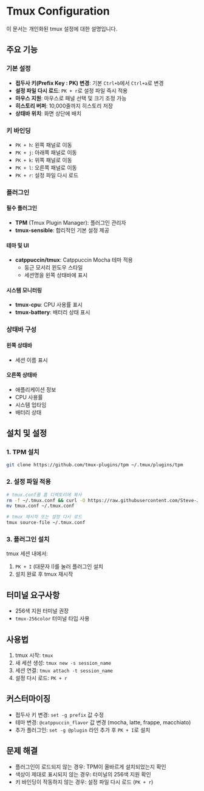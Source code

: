 # Tmux Configuration

이 문서는 개인화된 tmux 설정에 대한 설명입니다.

## 주요 기능

### 기본 설정
- **접두사 키(Prefix Key : PK) 변경**: 기본 `Ctrl+b`에서 `Ctrl+a`로 변경
- **설정 파일 다시 로드**: `PK + r`로 설정 파일 즉시 적용
- **마우스 지원**: 마우스로 패널 선택 및 크기 조정 가능
- **히스토리 버퍼**: 10,000줄까지 히스토리 저장
- **상태바 위치**: 화면 상단에 배치

### 키 바인딩
- `PK + h`: 왼쪽 패널로 이동
- `PK + j`: 아래쪽 패널로 이동
- `PK + k`: 위쪽 패널로 이동
- `PK + l`: 오른쪽 패널로 이동
- `PK + r`: 설정 파일 다시 로드

### 플러그인

#### 필수 플러그인
- **TPM** (Tmux Plugin Manager): 플러그인 관리자
- **tmux-sensible**: 합리적인 기본 설정 제공

#### 테마 및 UI
- **catppuccin/tmux**: Catppuccin Mocha 테마 적용
  - 둥근 모서리 윈도우 스타일
  - 세션명을 왼쪽 상태바에 표시

#### 시스템 모니터링
- **tmux-cpu**: CPU 사용률 표시
- **tmux-battery**: 배터리 상태 표시

### 상태바 구성

#### 왼쪽 상태바
- 세션 이름 표시

#### 오른쪽 상태바
- 애플리케이션 정보
- CPU 사용률
- 시스템 업타임
- 배터리 상태

## 설치 및 설정

### 1. TPM 설치
```bash
git clone https://github.com/tmux-plugins/tpm ~/.tmux/plugins/tpm
```

### 2. 설정 파일 적용
```bash
# tmux.conf를 홈 디렉토리에 복사
rm -f ~/.tmux.conf && curl -O https://raw.githubusercontent.com/Steve-Jeong/tmux/main/tmux.conf
mv tmux.conf ~/.tmux.conf

# tmux 재시작 또는 설정 다시 로드
tmux source-file ~/.tmux.conf
```

### 3. 플러그인 설치
tmux 세션 내에서:
1. `PK + I` (대문자 I)를 눌러 플러그인 설치
2. 설치 완료 후 tmux 재시작

## 터미널 요구사항
- 256색 지원 터미널 권장
- `tmux-256color` 터미널 타입 사용

## 사용법
1. tmux 시작: `tmux`
2. 새 세션 생성: `tmux new -s session_name`
3. 세션 연결: `tmux attach -t session_name`
4. 설정 다시 로드: `PK + r`

## 커스터마이징
- 접두사 키 변경: `set -g prefix` 값 수정
- 테마 변경: `@catppuccin_flavor` 값 변경 (mocha, latte, frappe, macchiato)
- 추가 플러그인: `set -g @plugin` 라인 추가 후 `PK + I`로 설치

## 문제 해결
- 플러그인이 로드되지 않는 경우: TPM이 올바르게 설치되었는지 확인
- 색상이 제대로 표시되지 않는 경우: 터미널의 256색 지원 확인
- 키 바인딩이 작동하지 않는 경우: 설정 파일 다시 로드 (`PK + r`)

